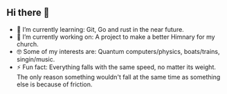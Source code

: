 ## Hi there 👋
- 🌱 I’m currently learning: Git, Go and rust in the near future.
- 🔭 I’m currently working on: A project to make a better Himnary for my church.
- 🤓 Some of my interests are: Quantum computers/physics, boats/trains, singin/music.
- ⚡ Fun fact: Everything falls with the same speed, no matter its weight. The only reason
      something wouldn't fall at the same time as something else is because of friction.
<!--
**AlenClass/AlenClass** is a ✨ _special_ ✨ repository because its `README.md` (this file) appears on your GitHub profile.

Here are some ideas to get you started:

- 🔭 I’m currently working on ...
- 🌱 I’m currently learning ...
- 👯 I’m looking to collaborate on ...
- 🤔 I’m looking for help with ...
- 💬 Ask me about ...
- 📫 How to reach me: ...
- 😄 Pronouns: ...
- ⚡ Fun fact: ...
-->
